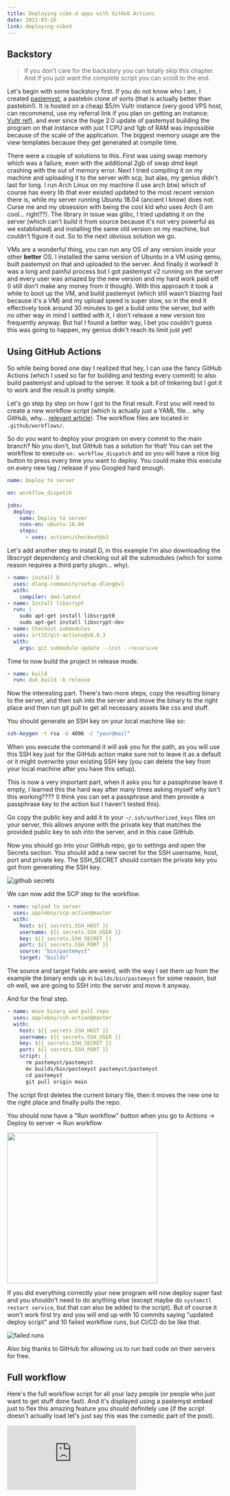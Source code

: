 ```yaml
---
title: Deploying vibe.d apps with GitHub Actions
date: 2021-03-16
link: deploying-vibed
---
```


## Backstory

> If you don't care for the backstory you can totally skip this chapter. And if you just want the complete script you can scroll to the end.

Let's begin with some backstory first. If you do not know who I am, I created [pastemyst](https://paste.myst.rs/), a pastebin clone of sorts (that is actually better than pastebin!). It is hosted on a cheap $5/m Vultr instance (very good VPS host, can recommend, use my referral link if you plan on getting an instance: [Vultr ref](https://www.vultr.com/?ref=8377973-6G)), and ever since the huge 2.0 update of pastemyst building the program on that instance with just 1 CPU and 1gb of RAM was impossible because of the scale of the application. The biggest memory usage are the view templates because they get generated at compile time.

There were a couple of solutions to this. First was using swap memory which was a failure, even with the additional 2gb of swap dmd kept crashing with the out of memory error. Next I tried compiling it on my machine and uploading it to the server with scp, but alas, my genius didn't last for long. I run Arch Linux on my machine (I use arch btw) which of course has every lib that ever existed updated to the most recent version there is, while my server running Ubuntu 18.04 (ancient I know) does not. Curse me and my obsession with being the cool kid who uses Arch (I am cool... right??). The library in issue was glibc, I tried updating it on the server (which can't build it from source because it's not very powerful as we established) and installing the same old version on my machine, but couldn't figure it out. So to the next obvious solution we go.

VMs are a wonderful thing, you can run any OS of any version inside your other **better** OS. I installed the same version of Ubuntu in a VM using qemu, built pastemyst on that and uploaded to the server. And finally it worked! It was a long and painful process but I got pastemyst v2 running on the server and every user was amazed by the new version and my hard work paid off (I still don't make any money from it though). With this approach it took a while to boot up the VM, and build pastemyst (which still wasn't blazing fast because it's a VM) and my upload speed is super slow, so in the end it effectively took around 30 minutes to get a build onto the server, but with no other way in mind I settled with it, I don't release a new version too frequently anyway. But ha! I found a better way, I bet you couldn't guess this was going to happen, my genius didn't reach its limit just yet!

## Using GitHub Actions

So while being bored one day I realized that hey, I can use the fancy GitHub Actions (which I used so far for building and testing every commit) to also build pastemyst and upload to the server. It took a bit of tinkering but I got it to work and the result is pretty simple.

Let's go step by step on how I got to the final result. First you will need to create a new workflow script (which is actually just a YAML file... why GitHub, why... [relevant article](https://blog.atomist.com/in-defense-of-yaml/)). The workflow files are located in `.github/workflows/`.

So do you want to deploy your program on every commit to the main branch? No you don't, but GitHub has a solution for that! You can set the workflow to execute `on: workflow_dispatch` and so you will have a nice big button to press every time you want to deploy. You could make this execute on every new tag / release if you Googled hard enough.

```yml
name: Deploy to server

on: workflow_dispatch

jobs:
  deploy:
    name: Deploy to server
    runs-on: ubuntu-18.04
    steps:
      - uses: actions/checkout@v2
```

Let's add another step to install D, in this example I'm also downloading the libscrypt dependency and checking out all the submodules (which for some reason requires a third party plugin... why).

```yml
- name: install D
  uses: dlang-community/setup-dlang@v1
  with:
    compiler: dmd-latest
- name: Install libscrypt
  run: |
    sudo apt-get install libscrypt0
    sudo apt-get install libscrypt-dev
- name: Checkout submodules
  uses: srt32/git-actions@v0.0.3
  with:
    args: git submodule update --init --recursive
```

Time to now build the project in release mode.

```yml
- name: build
  run: dub build -b release
```

Now the interesting part. There's two more steps, copy the resulting binary to the server, and then ssh into the server and move the binary to the right place and then run git pull to get all necessary assets like css and stuff.

You should generate an SSH key on your local machine like so:

```sh
ssh-keygen -t rsa -b 4096 -C "your@mail"
```

When you execute the command it will ask you for the path, as you will use this SSH key just for the GitHub action make sure not to leave it as a default or it might overwrite your existing SSH key (you can delete the key from your local machine after you have this setup).

This is now a very important part, when it asks you for a passphrase leave it empty, I learned this the hard way after many times asking myself why isn't this working???? (I think you can set a passphrase and then provide a passphrase key to the action but I haven't tested this).

Go copy the public key and add it to your `~/.ssh/authorized_keys` files on your server, this allows anyone with the private key that matches the provided public key to ssh into the server, and in this case GitHub.

Now you should go into your GitHub repo, go to settings and open the Secrets section. You should add a new secret for the SSH username, host, port and private key. The SSH_SECRET should contain the private key you got from generating the SSH key.

![github secrets](/static/images/blog/github-secrets.png)

We can now add the SCP step to the workflow.

```yml
- name: upload to server
  uses: appleboy/scp-action@master
  with:
    host: ${{ secrets.SSH_HOST }}
    username: ${{ secrets.SSH_USER }}
    key: ${{ secrets.SSH_SECRET }}
    port: ${{ secrets.SSH_PORT }}
    source: "bin/pastemyst"
    target: "builds"
```

The source and target fields are weird, with the way I set them up from the example the binary ends up in `builds/bin/pastemyst` for some reason, but oh well, we are going to SSH into the server and move it anyway.

And for the final step.

```yml
- name: move binary and pull repo
  uses: appleboy/ssh-action@master
  with:
    host: ${{ secrets.SSH_HOST }}
    username: ${{ secrets.SSH_USER }}
    key: ${{ secrets.SSH_SECRET }}
    port: ${{ secrets.SSH_PORT }}
    script: |
      rm pastemyst/pastemyst
      mv builds/bin/pastemyst pastemyst/pastemyst
      cd pastemyst
      git pull origin main
```

The script first deletes the current binary file, then it moves the new one to the right place and finally pulls the repo.

You should now have a "Run workflow" button when you go to Actions -> Deploy to server -> Run  workflow

<img src="/static/images/blog/run-workflow.png" style="width: 350px;" />

If you did everything correctly your new program will now deploy super fast and you shouldn't need to do anything else (except maybe do `systemctl restart service`, but that can also be added to the script). But of course it won't work first try and you will end up with 10 commits saying "updated deploy script" and 10 failed workflow runs, but CI/CD do be like that.

![failed runs](/static/images/blog/failed-runs.png)

Also big thanks to GitHub for allowing us to run bad code on their servers for free.

## Full workflow

Here's the full workflow script for all your lazy people (or people who just want to get stuff done fast). And it's displayed using a pastemyst embed just to flex this amazing feature you should definitely use (if the script doesn't actually load let's just say this was the comedic part of the post).

<iframe src='https://paste.myst.rs/mqph68fx/embed' scrolling='no' style='border:none;'></iframe><script src='https://paste.myst.rs/static/scripts/libs/iframeResizer.js'></script><script>iFrameResize();</script>
